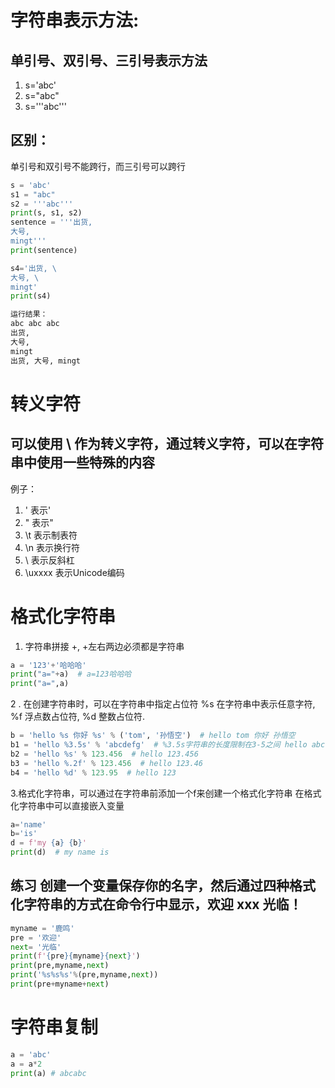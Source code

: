 # 字符串表示方法:

## 单引号、双引号、三引号表示方法

1. s='abc'
2. s="abc"
3. s='''abc'''

## 区别：

单引号和双引号不能跨行，而三引号可以跨行

```python
s = 'abc'
s1 = "abc"
s2 = '''abc'''
print(s, s1, s2)
sentence = '''出货,
大号,
mingt'''
print(sentence)

s4='出货, \
大号, \
mingt'
print(s4)

运行结果：
abc abc abc
出货,
大号,
mingt
出货, 大号, mingt
```

# 转义字符

## 可以使用 \ 作为转义字符，通过转义字符，可以在字符串中使用一些特殊的内容

例子：

1. ' 表示'
2. " 表示"
3. \t 表示制表符 
4. \n 表示换行符
5. \ 表示反斜杠
6. \uxxxx 表示Unicode编码

# 格式化字符串

1. 字符串拼接 +, +左右两边必须都是字符串

```python
a = '123'+'哈哈哈'
print("a="+a)  # a=123哈哈哈
print("a=",a)
```

2 . 在创建字符串时，可以在字符串中指定占位符 %s 在字符串中表示任意字符, %f 浮点数占位符, %d 整数占位符.

```python
b = 'hello %s 你好 %s' % ('tom', '孙悟空')  # hello tom 你好 孙悟空
b1 = 'hello %3.5s' % 'abcdefg'  # %3.5s字符串的长度限制在3-5之间 hello abcde
b2 = 'hello %s' % 123.456  # hello 123.456
b3 = 'hello %.2f' % 123.456  # hello 123.46
b4 = 'hello %d' % 123.95  # hello 123
```

3.格式化字符串，可以通过在字符串前添加一个f来创建一个格式化字符串 在格式化字符串中可以直接嵌入变量

```python
a='name'
b='is'
d = f'my {a} {b}'
print(d)  # my name is
```

## 练习 创建一个变量保存你的名字，然后通过四种格式化字符串的方式在命令行中显示，欢迎 xxx 光临！

```python
myname = '鹿鸣'
pre = '欢迎'
next= '光临'
print(f'{pre}{myname}{next}')
print(pre,myname,next)
print('%s%s%s'%(pre,myname,next))
print(pre+myname+next)
```

# 字符串复制

```python
a = 'abc'
a = a*2
print(a) # abcabc
```